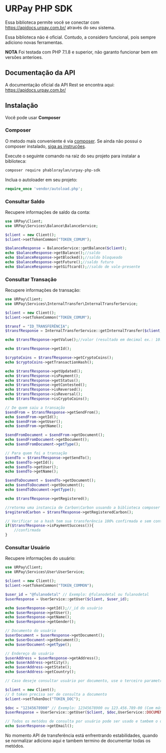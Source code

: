 # URPay PHP SDK #

Essa biblioteca permite você se conectar com https://apidocs.urpay.com.br/ através do seu sistema.

Essa biblioteca não é oficial. Contudo, a considero funcional, pois sempre adiciono novas ferramentas.

**NOTA** Foi testada com  PHP 7.1.8 e superior, não garanto funcionar bem em versões anterioes.

## Documentação da API

A documentação oficial da API Rest se encontra aqui: https://apidocs.urpay.com.br/

## Instalação

Você pode usar **Composer**

### Composer

O metodo mais conveniente é via [composer](https://getcomposer.org/). Se ainda não possui o composer instalado, [siga as instruções](https://getcomposer.org/doc/00-intro.md).

Execute o seguinte comando na raiz do seu projeto para instalar a biblioteca:

```sh
composer require phabloraylan/urpay-php-sdk
```

Inclua o autoloader em seu projeto:

```php
require_once 'vendor/autoload.php';
```

### Consultar Saldo ###

Recupere informações de saldo da conta:

```php
use URPay\Client;
use URPay\Services\Balance\BalanceService;

$client = new Client();
$client->setTokenCommon("TOKEN_COMUM");

$balanceResponse = BalanceService::getBalance($client);
echo $balanceResponse->getBalance();//saldo
echo $balanceResponse->getBlocked();//saldo bloqueado
echo $balanceResponse->getFuture();//saldo futuro
echo $balanceResponse->getGiftcard();//saldo de vale-presente
```

### Consultar Transação ###

Recupere informações de transação:

```php
use URPay\Client;
use URPay\Services\InternalTransfer\InternalTransferService;

$client = new Client();
$client->setTokenCommon("TOKEN_COMUM");

$transf = "ID_TRANSFERÊNCIA";
$transfResponse = InternalTransferService::getInternalTransfer($client, $transf);

echo $transfResponse->getValue();//valor (resultado em decimal ex.: 10.00)

echo $transfResponse->getId();

$cryptoCoins = $transfResponse->getCryptoCoins();
echo $cryptoCoins->getTransactionHash();

echo $transfResponse->getUpdated();
echo $transfResponse->isPayment();
echo $transfResponse->getStatus();
echo $transfResponse->getContested();
echo $transfResponse->isReversed();
echo $transfResponse->isReversal();
echo $transfResponse->isCryptoCoins();

// De quem saiu a transação
$sendFrom = $transfResponse->getSendFrom();
echo $sendFrom->getId();
echo $sendFrom->getUser();
echo $sendFrom->getName();

$sendFromDocument = $sendFrom->getDocument();
echo $sendFromDocument->getDocument();
echo $sendFromDocument->getType();

// Para quem foi a transação
$sendTo = $transfResponse->getSendTo();
echo $sendTo->getId();
echo $sendTo->getUser();
echo $sendTo->getName();

$sendToDocument = $sendTo->getDocument();
echo $sendToDocument->getDocument();
echo $sendToDocument->getType();

echo $transfResponse->getRegistered();

//retorma uma instancia de Carbon\Carbon usuando a biblioteca composer require nesbot/carbon
$regiteredCarbon = $transfResponse->getRegisteredCarbon();

// Verificar se a hash tem sua transferência 100% confirmada e sem contestação:
if($transfResponse->isPaymentSuccess()){
    //confirmada
}
```
### Consultar Usuário ###

Recupere informações do usuário:

```php
use URPay\Client;
use URPay\Services\User\UserService;

$client = new Client();
$client->setTokenCommon("TOKEN_COMMON");

$user_id = "@fulanodetal" // Exemplo: @fulanodetal ou fulanodetal
$userResponse = UserService::getUser($client, $user_id);

echo $userResponse->getId();//_id do usuário
echo $userResponse->getUser();
echo $userResponse->getName();
echo $userResponse->getGender();

// Documento do usuário
$userDocument = $userResponse->getDocument();
echo $userDocument->getDocument();
echo $userDocument->getType();

// Endereço do usuário
$userAddress = $userResponse->getAddress();
echo $userAddress->getCity();
echo $userAddress->getState();
echo $userAddress->getCountry();

// Caso deseje consultar usuário por documento, use o terceiro parametro com a constante UserService::DOCUMENT, exemplo: 

$client = new Client();
// O token precisa ser de consulta a documento
$client->setTokenDoc("TOKEN_DOC");

$doc = "12345678900" // Exemplo: 12345678900 ou 123.456.789-00 (Com máscara também aceito)
$userResponse = UserService::getUser($client, $doc,UserService::DOCUMENT);

// Todos os metódos de consulta por usuário pode ser usado e tambem o de e-mail, que só retorna quando está com a constante UserService::DOCUMENT
echo $userResponse->getEmail();
```

No momento API de transferência está enfrentrando estabilidades, quando se normalizar adiciono aqui e tambem termino de documentar todas os metódos.